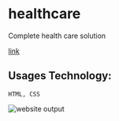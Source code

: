 # healthcare

Complete health care solution

[link](https://totalhealthcare.netlify.app/ "total health care")

## Usages Technology:

```
HTML, CSS

```

![website output](https://github.com/SudhanshuModi/healthcare/assets/87432653/5b3508d3-6ab5-4066-b3d6-133e4068da04)
